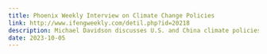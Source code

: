 ```yaml
---
title: Phoenix Weekly Interview on Climate Change Policies
link: http://www.ifengweekly.com/detil.php?id=20218
description: Michael Davidson discusses U.S. and China climate policies
date: 2023-10-05
---
```

